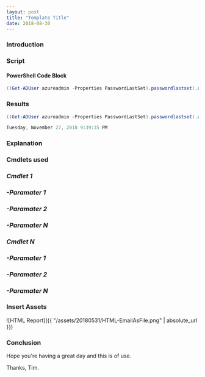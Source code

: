 ```yaml
---
layout: post
title: "Template Title"
date: 2018-08-30
---
```


### Introduction

### Script
#### PowerShell Code Block
```PowerShell
((Get-ADUser azureadmin -Properties PasswordLastSet).passwordlastset).adddays(45)
```

### Results
```PowerShell
((Get-ADUser azureadmin -Properties PasswordLastSet).passwordlastset).adddays(45)

Tuesday, November 27, 2018 9:39:35 PM
```

### Explanation

### Cmdlets used
### *Cmdlet 1*

### *-Paramater 1*

### *-Paramater 2*

### *-Paramater N*

### *Cmdlet N*

### *-Paramater 1*

### *-Paramater 2*

### *-Paramater N*

### Insert Assets
![HTML Report]({{ "/assets/20180531/HTML-EmailAsFile.png" | absolute_url }})

### Conclusion

Hope you're having a great day and this is of use.

Thanks, Tim.
